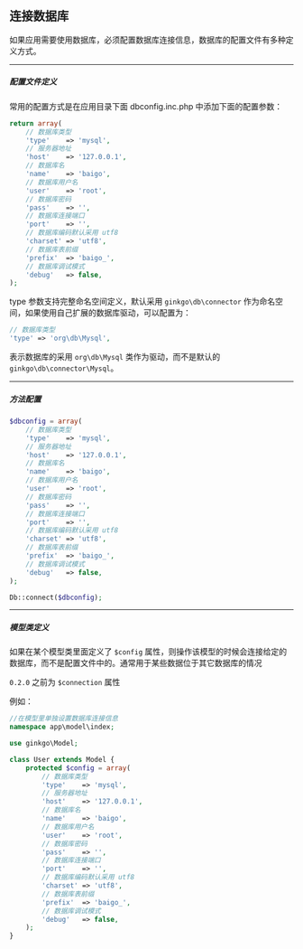 ## 连接数据库

如果应用需要使用数据库，必须配置数据库连接信息，数据库的配置文件有多种定义方式。

----------

##### 配置文件定义

常用的配置方式是在应用目录下面 dbconfig.inc.php 中添加下面的配置参数：

``` php
return array(
    // 数据库类型
    'type'    => 'mysql',
    // 服务器地址
    'host'    => '127.0.0.1',
    // 数据库名
    'name'    => 'baigo',
    // 数据库用户名
    'user'    => 'root',
    // 数据库密码
    'pass'    => '',
    // 数据库连接端口
    'port'    => '',
    // 数据库编码默认采用 utf8
    'charset' => 'utf8',
    // 数据库表前缀
    'prefix'  => 'baigo_',
    // 数据库调试模式
    'debug'   => false,
);
```

type 参数支持完整命名空间定义，默认采用 `ginkgo\db\connector` 作为命名空间，如果使用自己扩展的数据库驱动，可以配置为：

``` php
// 数据库类型
'type' => 'org\db\Mysql',
```

表示数据库的采用 `org\db\Mysql` 类作为驱动，而不是默认的 `ginkgo\db\connector\Mysql`。

----------

##### 方法配置

``` php
$dbconfig = array(
    // 数据库类型
    'type'    => 'mysql',
    // 服务器地址
    'host'    => '127.0.0.1',
    // 数据库名
    'name'    => 'baigo',
    // 数据库用户名
    'user'    => 'root',
    // 数据库密码
    'pass'    => '',
    // 数据库连接端口
    'port'    => '',
    // 数据库编码默认采用 utf8
    'charset' => 'utf8',
    // 数据库表前缀
    'prefix'  => 'baigo_',
    // 数据库调试模式
    'debug'   => false,
);

Db::connect($dbconfig);
```

----------

##### 模型类定义

如果在某个模型类里面定义了 `$config` 属性，则操作该模型的时候会连接给定的数据库，而不是配置文件中的。通常用于某些数据位于其它数据库的情况

`0.2.0` 之前为 `$connection` 属性

例如：

``` php
//在模型里单独设置数据库连接信息
namespace app\model\index;

use ginkgo\Model;

class User extends Model {
    protected $config = array(
        // 数据库类型
        'type'    => 'mysql',
        // 服务器地址
        'host'    => '127.0.0.1',
        // 数据库名
        'name'    => 'baigo',
        // 数据库用户名
        'user'    => 'root',
        // 数据库密码
        'pass'    => '',
        // 数据库连接端口
        'port'    => '',
        // 数据库编码默认采用 utf8
        'charset' => 'utf8',
        // 数据库表前缀
        'prefix'  => 'baigo_',
        // 数据库调试模式
        'debug'   => false,
    );
}
```
